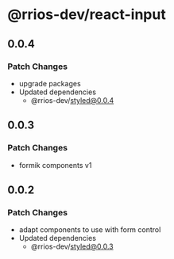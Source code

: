 # @rrios-dev/react-input

## 0.0.4

### Patch Changes

- upgrade packages
- Updated dependencies
  - @rrios-dev/styled@0.0.4

## 0.0.3

### Patch Changes

- formik components v1

## 0.0.2

### Patch Changes

- adapt components to use with form control
- Updated dependencies
  - @rrios-dev/styled@0.0.3
